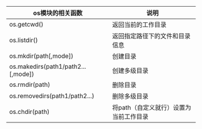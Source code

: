 |  os模块的相关函数 |  说明 |  
| ------ | ----|
| os.getcwd()  | 返回当前的工作目录   |
|  os.listdir() | 返回指定路径下的文件和目录信息   |
| os.mkdir(path[,mode])  | 创建目录   |
|  os.makedirs(path1/path2... [,mode]) | 创建多级目录   |
| os.rmdir(path)  | 删除目录   |
| os.removedirs(path1/path2...)  | 删除多级目录   |
| os.chdir(path) |  将path（自定义就行）设置为当前工作目录 |
